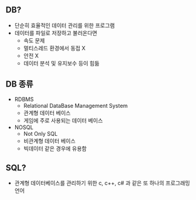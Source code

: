 ## DB?
- 단순히 효율적인 데이터 관리를 위한 프로그램
- 데이터를 파일로 저장하고 불러온다면
  - 속도 문제
  - 멀티스레드 환경에서 동접 X
  - 안전 X
  - 데이터 분석 및 유지보수 등이 힘듦

## DB 종류
- RDBMS
  - Relational DataBase Management System
  - 관계형 데이터 베이스
  - 게임에 주로 사용되는 데이터 베이스
- NOSQL
  - Not Only SQL
  - 비관계형 데이터 베이스
  - 빅데이터 같은 경우에 유용함

## SQL?
- 관계형 데이터베이스를 관리하기 위한 c, c++, c# 과 같은 또 하나의 프로그래밍 언어